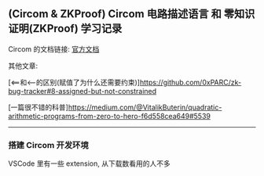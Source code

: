 ## (Circom & ZKProof) Circom 电路描述语言 和 零知识证明(ZKProof) 学习记录

Circom 的文档链接: [官方文档](https://docs.circom.io/)

其他文章:

[<==和<--的区别(赋值了为什么还需要约束)]https://github.com/0xPARC/zk-bug-tracker#8-assigned-but-not-constrained

[一篇很不错的科普]https://medium.com/@VitalikButerin/quadratic-arithmetic-programs-from-zero-to-hero-f6d558cea649#5539

---

### 搭建 Circom 开发环境

VSCode 里有一些 extension, 从下载数看用的人不多
